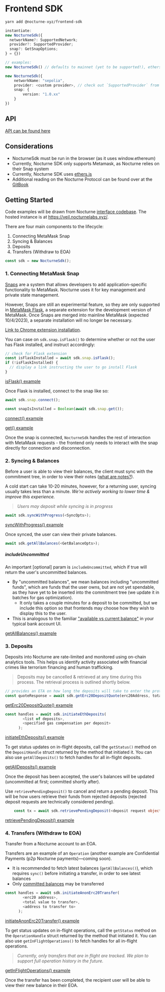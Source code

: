 # Frontend SDK

```bash
yarn add @nocturne-xyz/frontend-sdk
```

```ts
instantiate:
new NocturneSdk({
  networkName?: SupportedNetwork;
  provider?: SupportedProvider;
  snap?: GetSnapOptions;
} = {})

// examples:
new NocturneSdk() // defaults to mainnet (yet to be supported!), ethers Web3Provider and latest version of Nocturne Snap

new NocturneSdk({
    networkName: "sepolia",
    provider: <custom provider>, // check out `SupportedProvider` from `@nocturne-xyz/frontend-sdk`
    snap: {
        version: "1.0.xx"
    }
})
```

## API

[API can be found here](https://github.com/nocturne-xyz/monorepo/blob/main/packages/frontend-sdk/src/api.ts)

## Considerations

- NocturneSdk must be run in the browser (as it uses window.ethereum)
- Currently, Nocturne SDK only supports Metamask, as Nocturne relies on their Snap system
- Currently, Nocturne SDK uses [ethers.js](https://github.com/ethers-io/ethers.js)
- Additional reading on the Nocturne Protocol can be found over at the [GitBook](https://nocturne-xyz.gitbook.io/nocturne/the-nocturne-protocol/overview)

## Getting Started

Code examples will be drawn from Nocturne [interface codebase](https://github.com/nocturne-xyz/interface/tree/frontend-sdk-readme-freeze). The hosted instance is at https://veil.nocturnelabs.xyz/.

There are four main components to the lifecycle:

1. Connecting MetaMask Snap
2. Syncing & Balances
3. Deposits
4. Transfers (Withdraw to EOA)

```ts
const sdk = new NocturneSdk();
```

### 1. Connecting MetaMask Snap

[Snaps](https://docs.metamask.io/snaps/) are a system that allows developers to add application-specific functionality to MetaMask. Nocturne uses it for key management and private state management.

However, Snaps are still an experimental feature, so they are only supported in [MetaMask Flask](https://metamask.io/flask/), a separate extension for the development version of MetaMask. Once Snaps are merged into mainline MetaMask (expected 10/4/2023), a separate installation will no longer be necessary.

[Link to Chrome extension installation](https://chrome.google.com/webstore/detail/metamask-flask-developmen/ljfoeinjpaedjfecbmggjgodbgkmjkjk).

You can case on `sdk.snap.isFlask()` to determine whether or not the user has Flask installed, and instruct accordingly:

```ts
// check for Flask extension
const isFlaskInstalled = await sdk.snap.isFlask();
if (!isFlaskInstalled) {
  // display a link instructing the user to go install Flask
}
```

[isFlask() example](https://github.com/nocturne-xyz/interface/blob/frontend-sdk-readme-freeze/src/config/zustand/metamask/store.ts#L31)

Once Flask is installed, connect to the snap like so:

```ts
await sdk.snap.connect();

const snapIsInstalled = Boolean(await sdk.snap.get());
```

[connect() example](https://github.com/nocturne-xyz/interface/blob/frontend-sdk-readme-freeze/src/hooks/useWalletAndNetwork.ts#L69)

[get() example](https://github.com/nocturne-xyz/interface/blob/frontend-sdk-readme-freeze/src/config/zustand/metamask/store.ts#L34)

Once the snap is connected, `NocturneSdk` handles the rest of interaction with MetaMask requests - the frontend only needs to interact with the snap directly for connection and disconnection.

### 2. Syncing & Balances

Before a user is able to view their balances, the client must sync with the commitment tree, in order to view their notes ([what are notes?](https://nocturne-xyz.gitbook.io/nocturne/the-nocturne-protocol/preliminaries/notes-nullifiers-and-joinsplits)).

A cold start can take 10-20 minutes, however, for a returning user, syncing usually takes less than a minute. _We're actively working to lower time & improve this experience._

> _Users may deposit while syncing is in progress_

```ts
await sdk.syncWithProgress(<SyncOpts>);
```

[syncWithProgress() example](https://github.com/nocturne-xyz/interface/blob/frontend-sdk-readme-freeze/src/hooks/store/useSdkSync.ts#L15)

Once synced, the user can view their private balances.

```ts
await sdk.getAllBalances(<GetBalanceOpts>);
```

##### includeUncommitted

An important [optional] param is `includeUncommitted`, which if true will return the user's uncommitted balances.

- By "uncommitted balances", we mean balances including "uncommitted funds", which are funds that the user owns, but are not yet spendable, as they have yet to be inserted into the commitment tree (we update it in batches for gas optimization).
  - It only takes a couple minutes for a deposit to be committed, but we include this option so that frontends may choose how they wish to display this to the user.
- This is analogous to the familiar ["available vs current balance"](https://www.investopedia.com/terms/a/available-balance.asp#:~:text=In%20a%20checking%20account%2C%20the,to%20the%20available%20balance%20amount.) in your typical bank account UI.

[getAllBalances() example](https://github.com/nocturne-xyz/interface/blob/frontend-sdk-readme-freeze/src/config/zustand/store.ts#L36-L85)

### 3. Deposits

Deposits into Nocturne are rate-limited and monitored using on-chain analytics tools. This helps us identify activity associated with financial crimes like terrorism financing and human trafficking.

> Deposits may be cancelled & retrieved at any time during this process. The retrieval process is outlined shortly below.

```ts
// provides an ETA on how long the deposits will take to enter the protocol.
const quoteResponse = await sdk.getErc20DepositQuote(erc20Address, totalValue);
```

[getErc20DepositQuote() example](https://github.com/nocturne-xyz/interface/blob/frontend-sdk-readme-freeze/src/hooks/useDepositQuote.ts#L37)

```ts
const handles = await sdk.initiateEthDeposits(
        <list of deposits>,
        <specified gas compensation per deposit>
      );
```

[initiateEthDeposits() example](<https://github.com/nocturne-xyz/interface/blob/frontend-sdk-readme-freeze/src/app/(DepositAndTransfer)/(Deposit)/DepositForm.tsx#L30>)

To get status updates on in-flight deposits, call the `getStatus()` method on the `DepositHandle` struct returned by the method that initiated it. You can also use `getAllDeposits()` to fetch handles for all in-flight deposits.

[getAllDeposits() example](https://github.com/nocturne-xyz/interface/blob/frontend-sdk-readme-freeze/src/config/zustand/store.ts#L105)

Once the deposit has been accepted, the user's balances will be updated (uncommitted at first; committed shortly after).

Use `retrievePendingDeposit()` to cancel and return a pending deposit. This will be how users retrieve their funds from rejected deposits (rejected deposit requests are technically considered pending).

```ts
    const tx = await sdk.retrievePendingDeposit(<deposit request object>);
```

[retrievePendingDeposit() example](<https://github.com/nocturne-xyz/interface/blob/frontend-sdk-readme-freeze/src/app/(Slideover)/(Deposits)/DepositListItem.tsx#L140>)

### 4. Transfers (Withdraw to EOA)

Transfer from a Nocturne account to an EOA.

Transfers are an example of an `Operation` (another example are Confidential Payments (p2p Nocturne payments)—coming soon).

- It is recommended to fetch latest balances (`getAllBalances()`), which requires `sync()` before initiating a transfer, in order to see latest balances
- Only [committed balances](#includeUncommited) may be transferred

```ts
const handles = await sdk.initiateAnonErc20Transfer(
        <erc20 address>,
        <total value to transfer>,
        <address to transfer to>
      );
```

[initiateAnonErc20Transfer() example](<https://github.com/nocturne-xyz/interface/blob/frontend-sdk-readme-freeze/src/app/(DepositAndTransfer)/(Transfer)/TransferForm.tsx#L40>)

To get status updates on in-flight operations, call the `getStatus` method on the `OperationHandle` struct returned by the method that initiated it. You can also use `getInFlightOperations()` to fetch handles for all in-flight operations.

> _Currently, only transfers that are in flight are tracked. We plan to support full operation history in the future._

[getInFlightOperations() example](https://github.com/nocturne-xyz/interface/blob/frontend-sdk-readme-freeze/src/config/zustand/store.ts#L198)

Once the transfer has been completed, the recipient user will be able to view their new balance in their EOA.
